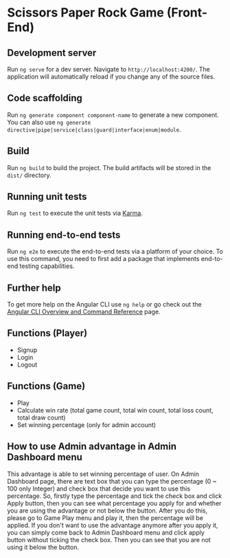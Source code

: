# Scissors Paper Rock Game (Front-End)

## Development server

Run `ng serve` for a dev server. Navigate to `http://localhost:4200/`. The application will automatically reload if you change any of the source files.

## Code scaffolding

Run `ng generate component component-name` to generate a new component. You can also use `ng generate directive|pipe|service|class|guard|interface|enum|module`.

## Build

Run `ng build` to build the project. The build artifacts will be stored in the `dist/` directory.

## Running unit tests

Run `ng test` to execute the unit tests via [Karma](https://karma-runner.github.io).

## Running end-to-end tests

Run `ng e2e` to execute the end-to-end tests via a platform of your choice. To use this command, you need to first add a package that implements end-to-end testing capabilities.

## Further help

To get more help on the Angular CLI use `ng help` or go check out the [Angular CLI Overview and Command Reference](https://angular.io/cli) page.

## Functions (Player)
* Signup
* Login
* Logout

## Functions (Game)
* Play
* Calculate win rate (total game count, total win count, total loss count, total draw count)
* Set winning percentage (only for admin account)

## How to use Admin advantage in Admin Dashboard menu

This advantage is able to set winning percentage of user.
On Admin Dashboard page, there are text box that you can type the percentage (0 ~ 100 only Integer) and check box that decide you want to use this percentage.
So, firstly type the percentage and tick the check box and click Apply button, then you can see what percentage you apply for and whether you are using the advantage or not below the button.
After you do this, please go to Game Play menu and play it, then the percentage will be applied.
If you don't want to use the advantage anymore after you apply it, you can simply come back to Admin Dashboard menu and click apply button without ticking the check box. Then you can see that you are not using it below the button.
